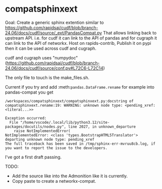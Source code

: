 # compatsphinxext

Goal: Create a generic sphinx extention similar to https://github.com/rapidsai/cudf/blob/branch-24.06/docs/cudf/source/_ext/PandasCompat.py
That allows linking back to upstream API.
i.e. for cudf it can link to the API of pandas and for cugraph it can link to the API of networkx.
Host on rapids-contrib, Publish it on pypi then it can be used across cudf and cugraph.

cudf and cugraph uses "numpydoc" (https://github.com/rapidsai/cudf/blob/branch-24.06/docs/cudf/source/conf.py#L72C6-L72C14)

The only file to touch is the make_files.sh.

Current if you try and add :meth:`pandas.DataFrame.rename` for example into pandas-compat you get

```
/workspaces/compatsphinxext/compatsphinxext.py:docstring of compatsphinxext.rename:19: WARNING: unknown node type: <pending_xref: <literal...>>

Exception occurred:
  File "/home/vscode/.local/lib/python3.12/site-packages/docutils/nodes.py", line 2027, in unknown_departure
    raise NotImplementedError(
NotImplementedError: <class 'types.BootstrapHTML5Translator'> departing unknown node type: pending_xref
The full traceback has been saved in /tmp/sphinx-err-mvruu8cb.log, if you want to report the issue to the developers.
```

I've got a first draft passing.

TODO:
 - Add the source like into the Admonition like it is currently.
 - Copy paste to create a networkx-compat.
